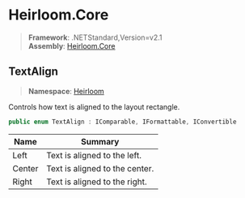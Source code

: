 # Heirloom.Core

> **Framework**: .NETStandard,Version=v2.1  
> **Assembly**: [Heirloom.Core][0]  

## TextAlign

> **Namespace**: [Heirloom][0]  

Controls how text is aligned to the layout rectangle.

```cs
public enum TextAlign : IComparable, IFormattable, IConvertible
```

| Name   | Summary                        |
|--------|--------------------------------|
| Left   | Text is aligned to the left.   |
| Center | Text is aligned to the center. |
| Right  | Text is aligned to the right.  |
[0]: ../Heirloom.Core.md
